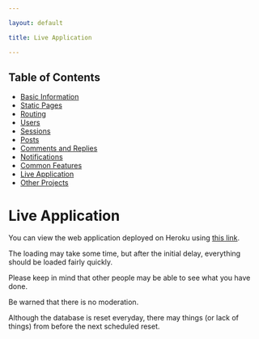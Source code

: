 ```yaml
---

layout: default

title: Live Application

---
```


## Table of Contents
- [Basic Information](./)
- [Static Pages](./static-pages)
- [Routing](./routing)
- [Users](./users)
- [Sessions](./sessions)
- [Posts](./posts)
- [Comments and Replies](./comments-replies)
- [Notifications](./notifications)
- [Common Features](./common-features)
- [Live Application](./live)
- [Other Projects](https://schwarzer-vulpecula.github.io)

# Live Application

You can view the web application deployed on Heroku using [this link](https://limitless-falls-72929.herokuapp.com/).

The loading may take some time, but after the initial delay, everything should be loaded fairly quickly.

Please keep in mind that other people may be able to see what you have done.

Be warned that there is no moderation.

Although the database is reset everyday, there may things (or lack of things) from before the next scheduled reset.
